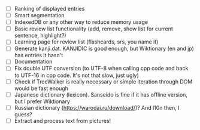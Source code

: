 - [ ] Ranking of displayed entries
- [ ] Smart segmentation
- [ ] IndexedDB or any other way to reduce memory usage
- [ ] Basic review list functionality (add, remove, show list for current sentence, highlight?)
- [ ] Learning page for review list (flashcards, srs, you name it)
- [ ] Generate kanji.dat. KANJIDIC is good enough, but Wiktionary (en and jp) has entries it hasn't
- [ ] Documentation
- [ ] Fix double UTF conversion (to UTF-8 when calling cpp code and back to UTF-16 in cpp code.
It's not that slow, just ugly)
- [ ] Check if TreeWalker is really necessary or simple iteration through DOM would be fast enough
- [ ] Japanese dictionary (lexicon). Sanseido is fine if it has offline version, but I prefer Wiktionary
- [ ] Russian dictionary (https://warodai.ru/download/)? And l10n then, I guess?
- [ ] Extract and process text from pictures!
